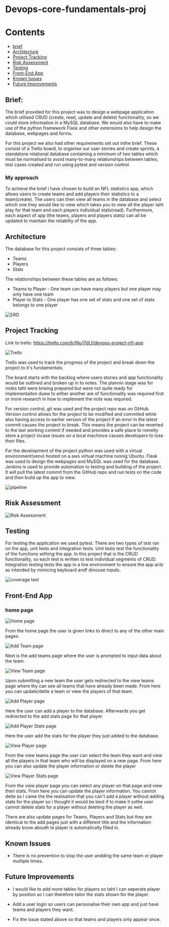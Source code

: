 # Devops-core-fundamentals-proj


# Contents
* [brief](#brief)
* [Architecture](#architecture)
* [Project Tracking](#project-tracking)
* [Risk Assessment](#risk-assessment)
* [Testing](#testing)
* [Front-End App](#front-end-app)
* [Known Issues](#known-issues)
* [Future Improvements](#future-improvements)



## Brief:

The brief provided for this project was to design a webpage application which utilised CRUD (create, read, update and delete) functionality, so we could store information in a MySQL database. We would also have to make use of the python framework Flask and other extensions to help design the database, webpages and forms. 


For this project we also had other requirements set out inthe brief. These consist of a Trello board, to organise our user stories and create sprints, a standalone relational database containing a minimum of two tables which must be normalised to avoid many-to-many relationships between tables, test cases created and run using pytest and version control.

### My approach

To achieve the brief i have chosen to build an NFL statistics app, which allows users to create teams and add players their statistics to a team(create). The users can then view all teams in the database and select which one they would like to view which takes you to view all the player taht play for that team and each players individual stats(read). Furthermore, each aspect of app (the teams, players and players stats) can all be updated to maintain the reliabilty of the app.


## Architecture

The database for this project consists of three tables:
- Teams
- Players
- Stats

The relationships between these tables are as follows:
- Teams to Player - One team can have many players but one player may only have one team
- Player to Stats - One player has one set of stats and one set of stats belongs to one player

![ERD](https://github.com/BFDarian/Devops-core-fundamentals-proj/blob/dev/design/NFL_ERD.png)


## Project Tracking



Link to trello: https://trello.com/b/lNu17dLf/devops-project-nfl-app


![Trello](https://github.com/BFDarian/Devops-core-fundamentals-proj/blob/dev/design/Trello.png)

Trello was used to track the progress of the project and break down the project to it's fundamentals.

The board starts with the backlog where users stories and app functionality would be outlined and broken up in to notes. The plannin stage was for notes taht were bneing prepared but were not quite ready for implementaiton duew to either another are of functionality was required first or more research in how to implement the note was required.


For version control, git was used and the project repo was on GitHub. Version control allows for the project to be modified and commited while also having access to earlier version of the project if an error in the latest commit causes the project to break. This means the project can be reverted to the last working commit if needed and provides a safe place to rometly store a project incase issues on a local machince causes developers to lose their files. 

For the development of  the project python was used with a virtual environment(venv) hosted on a aws virtual machine runnig Ubuntu. Flask was used to design the webpages and MySQL was used for the database. Jenkins is used to provide automation to testing and building of the project. It will pull the latest commit from the GitHub repo and run tests on the code and then build up the app to view. 

![pipeline](https://github.com/BFDarian/Devops-core-fundamentals-proj/blob/dev/design/pipeline.png)



## Risk Assessment

![Risk Assessment](https://github.com/BFDarian/Devops-core-fundamentals-proj/blob/dev/design/Risk_assessment.png)


## Testing

For testing the application we used pytest. There are two types of test ran on the app, unit tests and integration tests. Unit tests test the functionality of the functions withing the app. In this project that is the CRUD functionality, so each test is written to test individual segments of CRUD. Integration testing tests the app in a live environment to ensure the app acts as intended by mimicing keyboard andf dmouse inputs.

![coverage test](https://github.com/BFDarian/Devops-core-fundamentals-proj/blob/dev/design/CoverageReport.png)


## Front-End App

### home page


![Home page](https://github.com/BFDarian/Devops-core-fundamentals-proj/blob/dev/design/home.png)

From the home page the user is given links to direct to any of the other main pages.

![Add Team page](https://github.com/BFDarian/Devops-core-fundamentals-proj/blob/dev/design/newTeam.png)

Next is the add teams page where the user is prompted to input data about the team.

![View Team page](https://github.com/BFDarian/Devops-core-fundamentals-proj/blob/dev/design/viewTeam.png)

Upon submitting a new team the user gets redirected to the view teams page where thy can see all teams that have already been made. From here you can update/delte a team or view the players of that team.


![Add Player page](https://github.com/BFDarian/Devops-core-fundamentals-proj/blob/dev/design/newPlay.png)

Here the user can add a player to the database. Afterwards you get redirected to the add stats page for that player.


![Add Player Stats page](https://github.com/BFDarian/Devops-core-fundamentals-proj/blob/dev/design/AddPlayerStat.png)

Here the user add the stats for the player they just added to the database.

![View Player page](https://github.com/BFDarian/Devops-core-fundamentals-proj/blob/dev/design/viewPlayer.png)

From the view teams page the user can select the team they want and view all the players in that team who will be displayed on a new page. From here you can also update the player information or delete the player

![View Player Stats page](https://github.com/BFDarian/Devops-core-fundamentals-proj/blob/dev/design/ViewStats.png)

From the view player page you can select any player on that page and view theri stats. From here you can update the player information. You cannot delte as I came the the realisation that you can't add a player without adding stats for the player so i thought it would be best if to make it sothe user cannot delete stats for a player without deleting the player as well.

There are also update pages for Teams, Players and Stats but they are identical to the add pages just with a different title and the information already know abouth te player is automatically filled in.


## Known Issues

- There is no prevention to stop the user andding the same team or player multiple times.

## Future Improvements

- I would like to add more tables for players so taht I can seperate player by position so I can therefore tailor the stats shown for the player.

- Add a user login so users can personalise their own app and just have teams and players they want.

- Fix the issue stated above so that teams and players only appear once. 